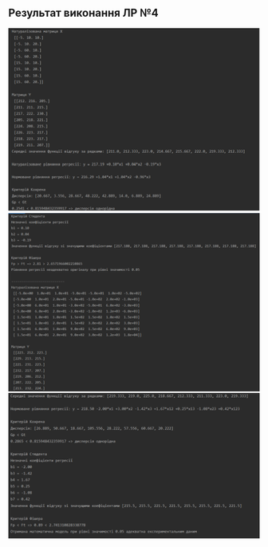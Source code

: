 ## Результат виконання ЛР №4

<img src="/images/lab4.1.png" >
<img src="/images/lab4.2.png" >
<img src="/images/lab4.3.png" >
